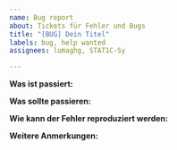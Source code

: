 ```yaml
---
name: Bug report
about: Tickets für Fehler und Bugs
title: "[BUG] Dein Titel"
labels: bug, help wanted
assignees: lumaghg, STAT1C-Sy

---
```


**Was ist passiert:**

**Was sollte passieren:**

**Wie kann der Fehler reproduziert werden:**

**Weitere Anmerkungen:**
